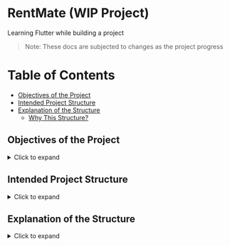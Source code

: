 <h1>RentMate (WIP Project)</h1>
Learning Flutter while building a project

> Note: These docs are subjected to changes as the project progress

<h1>Table of Contents</h1>

- [Objectives of the Project](#objectives-of-the-project)
- [Intended Project Structure](#intended-project-structure)
- [Explanation of the Structure](#explanation-of-the-structure)
  - [Why This Structure?](#why-this-structure)


## Objectives of the Project
<details>
<summary>Click to expand</summary>

- To develop a badge system where users can earn badge for achievements and legitimacy by providing legal document like business registration certificate to the platform.
- To develop a monitoring system for usage of rental items that monitors equipment usage beyond agreed rental terms and push notifications accordingly. Renters can request rental extensions directly within the app if needed, allowing both the owner and renter to agree on an extended rental period with updated pricing.
- To incorporate built-in chat with canned responses and push notification features within the application to facilitate seamless communication between users and ensure timely updates regarding rental transactions, price drops, warnings, achievements etc.
- To develop a filter mechanism so that users can find products to rent easily.  Users can also "favorite" or save items they’re interested in renting for later. This could be as simple as adding a heart or bookmark icon next to listings.

</details>

## Intended Project Structure
<details>
<summary>Click to expand</summary>

```
lib/
│
├── main.dart                     # App entry point
│
├── core/                         # Core functionalities used throughout the app
│   ├── constants/                # App-wide constants (e.g., colors, strings, keys)
│   ├── services/                 # Global services (Firebase, Notifications, API clients)
│   ├── utils/                    # Utility classes (helpers, formatters, extensions)
│   └── error/                    # Error handling (e.g., custom exceptions, failure classes)
│
├── data/                         # Data layer (handles all data sources)
│   ├── datasources/
│   │   ├── remote/               # Remote data sources (API calls)
│   │   └── local/                # Local data sources (Hive, SQLite)
│   ├── models/                   # Data models (DTOs - Data Transfer Objects)
│   ├── repositories/             # Repository implementations
│   └── providers/                # API clients, interceptors, etc.
│
├── domain/                       # Domain layer (business logic)
│   ├── entities/                 # Core business entities (e.g., User, RentalItem)
│   ├── repositories/             # Abstract repository interfaces
│   └── usecases/                 # Business logic use cases (e.g., FetchRentals, ExtendRental)
│
├── features/                     # Features modularized for scalability
│   ├── auth/                     # Authentication feature
│   │   ├── screens/              # Auth UI screens (login, register)
│   │   ├── widgets/              # Auth-specific reusable widgets
│   │   ├── cubit/                # State management for Auth (flutter_bloc)
│   │   └── services/             # Auth services (login, register)
│   │
│   ├── chat/                     # Chat feature (built-in messaging)
│   │   ├── screens/              # Chat screens (chat UI)
│   │   ├── widgets/              # Reusable chat widgets
│   │   ├── cubit/                # State management for chat
│   │   ├── models/               # Chat-related data models
│   │   └── services/             # Services for managing chat messages
│   │
│   ├── rental/                   # Rental feature (monitoring, rental items, extensions)
│   │   ├── screens/              # Rental UI screens
│   │   ├── widgets/              # Reusable rental widgets (filters, cards)
│   │   ├── cubit/                # State management for rentals
│   │   ├── models/               # Data models for rental items
│   │   └── services/             # Services (rental extension, notifications)
│   │
│   ├── profile/                  # User profile (badges, achievements)
│   │   ├── screens/              # Profile screens (view/edit profile, badges)
│   │   ├── widgets/              # Profile-specific widgets (badge display)
│   │   ├── cubit/                # State management for profile
│   │   ├── models/               # Models for user profile and badges
│   │   └── services/             # Services for handling profile-related logic
│   │
│   ├── notifications/            # Notifications feature
│   │   ├── services/             # Services for push/local notifications
│   │   └── models/               # Data models for notifications
│   │
│   └── search_filter/            # Search and filter feature
│       ├── widgets/              # Search bars, filters, and UI components
│       ├── cubit/                # State management for search/filter logic
│       └── services/             # Filter logic helpers, use cases
│
├── shared/                       # Shared utilities/widgets used across features
│   ├── widgets/                  # Global reusable widgets (e.g., buttons, inputs)
│   ├── components/               # Smaller shared UI components (e.g., loaders)
│   └── styles/                   # Common styling utilities (e.g., app-wide margins, paddings)
│
├── routes/                       # App-wide route management using GoRouter
│   ├── app_routes.dart           # Route definitions for the app
│   └── route_guard.dart          # Guards for protected routes (e.g., auth checks)
│
├── theme/                        # App-wide themes
│   ├── app_theme.dart            # Main theme data (light/dark theme)
│   └── color_schemes.dart        # Custom color schemes
│
└── dependency_injection/         # Dependency injection setup (GetIt)
    └── service_locator.dart      # Registers repositories, services, use cases

```
</details>

## Explanation of the Structure
<details>
<summary>Click to expand</summary>

### Why This Structure?

- Modular: Each feature is encapsulated and self-contained. You can easily add, remove, or modify features without breaking other parts of the app.
- Scalable: If you want to add more features in the future (e.g., payments, analytics), you can simply create a new folder under features/.
- Clean Architecture: Clear separation of concerns into data, domain, and presentation layers.
- Reusability: Shared widgets and components can be reused across features, reducing code duplication.
- Maintainability: Organized structure ensures that developers (including you) can navigate and manage the project easily.

</details>
